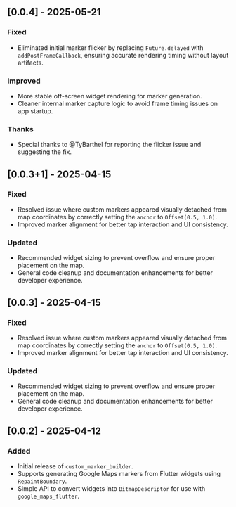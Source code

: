 ## [0.0.4] - 2025-05-21
### Fixed
- Eliminated initial marker flicker by replacing `Future.delayed` with `addPostFrameCallback`, ensuring accurate rendering timing without layout artifacts.

### Improved
- More stable off-screen widget rendering for marker generation.
- Cleaner internal marker capture logic to avoid frame timing issues on app startup.

### Thanks
- Special thanks to @TyBarthel for reporting the flicker issue and suggesting the fix.

## [0.0.3+1] - 2025-04-15
### Fixed
- Resolved issue where custom markers appeared visually detached from map coordinates by correctly setting the `anchor` to `Offset(0.5, 1.0)`.
- Improved marker alignment for better tap interaction and UI consistency.

### Updated
- Recommended widget sizing to prevent overflow and ensure proper placement on the map.
- General code cleanup and documentation enhancements for better developer experience.

## [0.0.3] - 2025-04-15
### Fixed
- Resolved issue where custom markers appeared visually detached from map coordinates by correctly setting the `anchor` to `Offset(0.5, 1.0)`.
- Improved marker alignment for better tap interaction and UI consistency.

### Updated
- Recommended widget sizing to prevent overflow and ensure proper placement on the map.
- General code cleanup and documentation enhancements for better developer experience.

## [0.0.2] - 2025-04-12
### Added
- Initial release of `custom_marker_builder`.
- Supports generating Google Maps markers from Flutter widgets using `RepaintBoundary`.
- Simple API to convert widgets into `BitmapDescriptor` for use with `google_maps_flutter`.